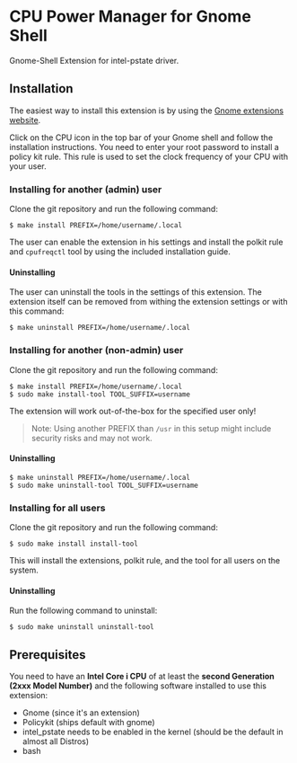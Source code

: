 # CPU Power Manager for Gnome Shell

Gnome-Shell Extension for intel-pstate driver.

## Installation

The easiest way to install this extension is by using the
[Gnome extensions website](https://extensions.gnome.org/extension/945/cpu-power-manager/).

Click on the CPU icon in the top bar of your Gnome shell and follow the installation instructions.
You need to enter your root password to install a policy kit rule. This rule is used to set the clock
frequency of your CPU with your user.

### Installing for another (admin) user

Clone the git repository and run the following command:

```shell
$ make install PREFIX=/home/username/.local
```

The user can enable the extension in his settings and install the polkit rule and `cpufreqctl` tool by using the included installation guide.

#### Uninstalling

The user can uninstall the tools in the settings of this extension. The extension itself can be removed from withing the extension settings or with this command:

```shell
$ make uninstall PREFIX=/home/username/.local
```

### Installing for another (non-admin) user

Clone the git repository and run the following command:

```shell
$ make install PREFIX=/home/username/.local
$ sudo make install-tool TOOL_SUFFIX=username
```

The extension will work out-of-the-box for the specified user only!

> Note: Using another PREFIX than `/usr` in this setup might include security risks and may not work.

#### Uninstalling

```shell
$ make uninstall PREFIX=/home/username/.local
$ sudo make uninstall-tool TOOL_SUFFIX=username
```

### Installing for all users

Clone the git repository and run the following command:

```shell
$ sudo make install install-tool
```

This will install the extensions, polkit rule, and the tool for all users on the system.

#### Uninstalling

Run the following command to uninstall:

```shell
$ sudo make uninstall uninstall-tool
```

## Prerequisites

You need to have an **Intel Core i CPU** of at least the **second Generation (2xxx Model Number)** and the following
software installed to use this extension:

- Gnome (since it's an extension)
- Policykit (ships default with gnome)
- intel_pstate needs to be enabled in the kernel (should be the default in almost all Distros)
- bash
